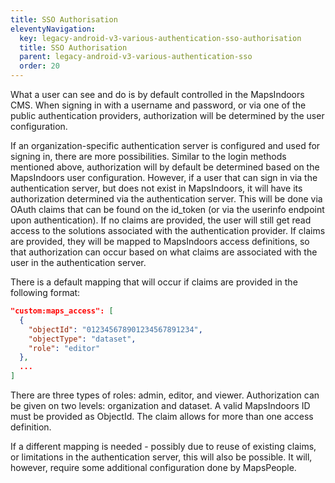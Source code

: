 ```yaml
---
title: SSO Authorisation
eleventyNavigation:
  key: legacy-android-v3-various-authentication-sso-authorisation
  title: SSO Authorisation
  parent: legacy-android-v3-various-authentication-sso
  order: 20
---
```


What a user can see and do is by default controlled in the MapsIndoors CMS.
When signing in with a username and password, or via one of the public authentication providers, authorization will be determined by the user configuration.

If an organization-specific authentication server is configured and used for signing in, there are more possibilities.
Similar to the login methods mentioned above, authorization will by default be determined based on the MapsIndoors user configuration.
However, if a user that can sign in via the authentication server, but does not exist in MapsIndoors, it will have its authorization determined via the authentication server.
This will be done via OAuth claims that can be found on the id_token (or via the userinfo endpoint upon authentication).
If no claims are provided, the user will still get read access to the solutions associated with the authentication provider.
If claims are provided, they will be mapped to MapsIndoors access definitions, so that authorization can occur based on what claims are associated with the user in the authentication server.

There is a default mapping that will occur if claims are provided in the following format:

```json
"custom:maps_access": [
  {
    "objectId": "012345678901234567891234",
    "objectType": "dataset",
    "role": "editor"
  },
  ...
]
```

There are three types of roles: admin, editor, and viewer.
Authorization can be given on two levels: organization and dataset.
A valid MapsIndoors ID must be provided as ObjectId.
The claim allows for more than one access definition.

If a different mapping is needed - possibly due to reuse of existing claims, or limitations in the authentication server, this will also be possible.
It will, however, require some additional configuration done by MapsPeople.
